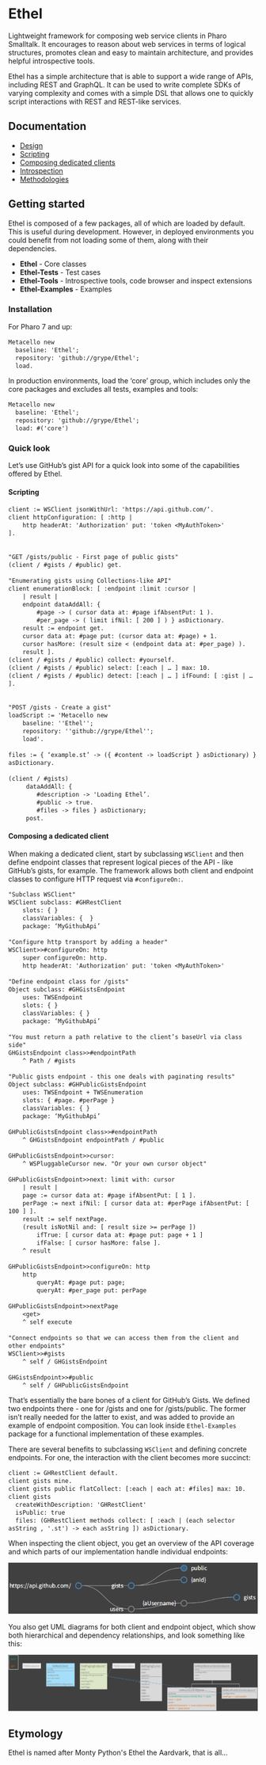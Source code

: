 # Ethel

Lightweight framework for composing web service clients in Pharo Smalltalk. It encourages to reason about web services in terms of logical structures, promotes clean and easy to maintain architecture, and provides helpful introspective tools.

Ethel has a simple architecture that is able to support a wide range of APIs, including REST and GraphQL.  It can be used to write complete SDKs of varying complexity and comes with a simple DSL that allows one to quickly script interactions with REST and REST-like services.

## Documentation
* [Design](doc/design.md)
* [Scripting](doc/scripting.md)
* [Composing dedicated clients](doc/composing.md)
* [Introspection](doc/introspection.md)
* [Methodologies](doc/methodolgies.md)

## Getting started

Ethel is composed of a few packages, all of which are loaded by default. This is useful during development. However, in deployed environments you could benefit from not loading some of them, along with their dependencies.

* **Ethel** - Core classes
* **Ethel-Tests** - Test cases
* **Ethel-Tools** - Introspective tools, code browser and inspect extensions
* **Ethel-Examples** - Examples

### Installation

For Pharo 7 and up:

```smalltalk
Metacello new
  baseline: 'Ethel';
  repository: 'github://grype/Ethel';
  load.
```

In production environments, load the ‘core’ group, which includes only the core packages and excludes all tests, examples and tools:

```smalltalk
Metacello new
  baseline: 'Ethel';
  repository: 'github://grype/Ethel';
  load: #('core')
```

### Quick look

Let’s use GitHub’s gist API for a quick look into some of the capabilities offered by Ethel.

#### Scripting

```smalltalk
client := WSClient jsonWithUrl: 'https://api.github.com/‘.
client httpConfiguration: [ :http |
    http headerAt: 'Authorization' put: 'token <MyAuthToken>'
].


"GET /gists/public - First page of public gists"
(client / #gists / #public) get.

"Enumerating gists using Collections-like API"
client enumerationBlock: [ :endpoint :limit :cursor |
    | result |
    endpoint dataAddAll: {
        #page -> ( cursor data at: #page ifAbsentPut: 1 ).
        #per_page -> ( limit ifNil: [ 200 ] ) } asDictionary.
    result := endpoint get.
    cursor data at: #page put: (cursor data at: #page) + 1.
    cursor hasMore: (result size < (endpoint data at: #per_page) ).
    result ].
(client / #gists / #public) collect: #yourself.
(client / #gists / #public) select: [:each | … ] max: 10.
(client / #gists / #public) detect: [:each | … ] ifFound: [ :gist | … ].


"POST /gists - Create a gist"
loadScript := 'Metacello new 
    baseline: ''Ethel''; 
    repository: ''github://grype/Ethel''; 
    load'.

files := { ‘example.st’ -> ({ #content -> loadScript } asDictionary) } asDictionary.
     
(client / #gists) 
     dataAddAll: {
        #description -> 'Loading Ethel’.
        #public -> true.
        #files -> files } asDictionary;
     post.
```

#### Composing a dedicated client

When making a dedicated client, start by subclassing `WSClient` and then define endpoint classes that represent logical pieces of the API - like GitHub’s gists, for example. The framework allows both client and endpoint classes to configure HTTP request via `#configureOn:`.

```smalltalk
"Subclass WSClient"
WSClient subclass: #GHRestClient
    slots: { }
    classVariables: {  }
    package: ‘MyGithubApi’

"Configure http transport by adding a header"
WSClient>>#configureOn: http
    super configureOn: http.
    http headerAt: 'Authorization' put: 'token <MyAuthToken>'

"Define endpoint class for /gists"
Object subclass: #GHGistsEndpoint
    uses: TWSEndpoint
    slots: { }
    classVariables: { }
    package: ‘MyGithubApi’

"You must return a path relative to the client’s baseUrl via class side"
GHGistsEndpoint class>>#endpointPath
    ^ Path / #gists

"Public gists endpoint - this one deals with paginating results"
Object subclass: #GHPublicGistsEndpoint
    uses: TWSEndpoint + TWSEnumeration
    slots: { #page. #perPage }
    classVariables: { }
    package: ‘MyGithubApi’

GHPublicGistsEndpoint class>>#endpointPath
    ^ GHGistsEndpoint endpointPath / #public

GHPublicGistsEndpoint>>cursor:
    ^ WSPluggableCursor new. "Or your own cursor object"

GHPublicGistsEndpoint>>next: limit with: cursor
    | result |
    page := cursor data at: #page ifAbsentPut: [ 1 ].
    perPage := next ifNil: [ cursor data at: #perPage ifAbsentPut: [ 100 ] ].
    result := self nextPage.
    (result isNotNil and: [ result size >= perPage ])
        ifTrue: [ cursor data at: #page put: page + 1 ]
        ifFalse: [ cursor hasMore: false ].
    ^ result

GHPublicGistsEndpoint>>configureOn: http
    http 
        queryAt: #page put: page;
        queryAt: #per_page put: perPage

GHPublicGistsEndpoint>>nextPage
    <get>
    ^ self execute

"Connect endpoints so that we can access them from the client and other endpoints"
WSClient>>#gists
    ^ self / GHGistsEndpoint

GHGistsEndpoint>>#public
    ^ self / GHPublicGistsEndpoint

```

That’s essentially the bare bones of a client for GitHub’s Gists. We defined two endpoints there - one for /gists and one for /gists/public. The former isn’t really needed for the latter to exist, and was added to provide an example of endpoint composition. You can look inside `Ethel-Examples` package for a functional implementation of these examples.

There are several benefits to subclassing `WSClient` and defining concrete endpoints. For one, the interaction with the client becomes more succinct:

```smalltalk
client := GHRestClient default.
client gists mine.
client gists public flatCollect: [:each | each at: #files] max: 10.
client gists 
  createWithDescription: 'GHRestClient' 
  isPublic: true 
  files: (GHRestClient methods collect: [ :each | (each selector asString , '.st') -> each asString ]) asDictionary.
```

When inspecting the client object, you get an overview of the API coverage and which parts of our implementation handle individual endpoints:

![Map](resources/gh-map.png)

You also get UML diagrams for both client and endpoint object, which show both hierarchical and dependency relationships, and look something like this:

![UML](resources/gh-uml.png)

## Etymology

Ethel is named after Monty Python's Ethel the Aardvark, that is all...
